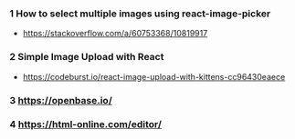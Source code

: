 ### 1 How to select multiple images using react-image-picker
- https://stackoverflow.com/a/60753368/10819917
### 2 Simple Image Upload with React
- https://codeburst.io/react-image-upload-with-kittens-cc96430eaece
### 3 https://openbase.io/
### 4 https://html-online.com/editor/
